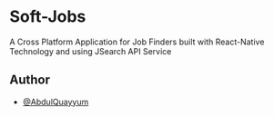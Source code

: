
# Soft-Jobs

A Cross Platform Application for Job Finders built with React-Native Technology and using JSearch API Service


## Author

- [@AbdulQuayyum](https://www.github.com/AbdulQuayyum)